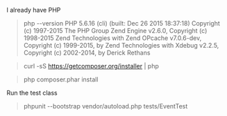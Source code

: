 I already have PHP
>php --version
PHP 5.6.16 (cli) (built: Dec 26 2015 18:37:18) 
Copyright (c) 1997-2015 The PHP Group
Zend Engine v2.6.0, Copyright (c) 1998-2015 Zend Technologies
    with Zend OPcache v7.0.6-dev, Copyright (c) 1999-2015, by Zend Technologies
    with Xdebug v2.2.5, Copyright (c) 2002-2014, by Derick Rethans

>curl -sS https://getcomposer.org/installer | php

>php composer.phar install

Run the test class
>phpunit --bootstrap vendor/autoload.php tests/EventTest